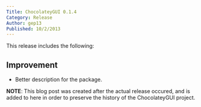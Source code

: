 ```yaml
---
Title: ChocolateyGUI 0.1.4
Category: Release
Author: gep13
Published: 10/2/2013
---
```


This release includes the following:

## Improvement

- Better description for the package.

**NOTE**:  This blog post was created after the actual release occured, and is added to here in order to preserve the history of the ChocolateyGUI project.